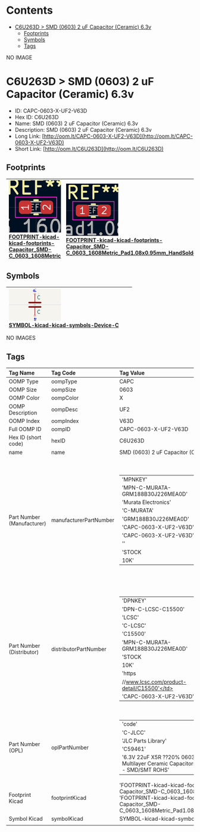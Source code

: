 



Contents
========

* [C6U263D > SMD (0603) 2 uF Capacitor (Ceramic) 6.3v](#c6u263d--smd-0603-2-uf-capacitor-ceramic-63v)
	* [Footprints](#footprints)
	* [Symbols](#symbols)
	* [Tags](#tags)
  
NO IMAGE  
# C6U263D > SMD (0603) 2 uF Capacitor (Ceramic) 6.3v

- ID: CAPC-0603-X-UF2-V63D
- Hex ID: C6U263D
- Name: SMD (0603) 2 uF Capacitor (Ceramic) 6.3v
- Description: SMD (0603) 2 uF Capacitor (Ceramic) 6.3v
- Long Link: [http://oom.lt/CAPC-0603-X-UF2-V63D](http://oom.lt/CAPC-0603-X-UF2-V63D)
- Short Link: [http://oom.lt/C6U263D](http://oom.lt/C6U263D)

## Footprints
  

|[![](https://raw.githubusercontent.com/oomlout/oomlout_OOMP_eda_V2/main/FOOTPRINT/kicad/kicad-footprints/Capacitor_SMD/C_0603_1608Metric/image_140.png)<br>FOOTPRINT-kicad-kicad-footprints-Capacitor_SMD-C_0603_1608Metric](https://github.com/oomlout/oomlout_OOMP_eda_V2/tree/main/FOOTPRINT/kicad/kicad-footprints/Capacitor_SMD/C_0603_1608Metric/)|[![](https://raw.githubusercontent.com/oomlout/oomlout_OOMP_eda_V2/main/FOOTPRINT/kicad/kicad-footprints/Capacitor_SMD/C_0603_1608Metric_Pad1.08x0.95mm_HandSolder/image_140.png)<br>FOOTPRINT-kicad-kicad-footprints-Capacitor_SMD-C_0603_1608Metric_Pad1.08x0.95mm_HandSolder](https://github.com/oomlout/oomlout_OOMP_eda_V2/tree/main/FOOTPRINT/kicad/kicad-footprints/Capacitor_SMD/C_0603_1608Metric_Pad1.08x0.95mm_HandSolder/)||
| :--- | :--- | :--- |

## Symbols
  

|[![](https://raw.githubusercontent.com/oomlout/oomlout_OOMP_eda_V2/main/SYMBOL/kicad/kicad-symbols/Device/C/image_140.png)<br>SYMBOL-kicad-kicad-symbols-Device-C](https://github.com/oomlout/oomlout_OOMP_eda_V2/tree/main/SYMBOL/kicad/kicad-symbols/Device/C/)|||
| :--- | :--- | :--- |
  
NO IMAGES  
## Tags
  

|Tag Name|Tag Code|Tag Value|
| :--- | :--- | :--- |
|OOMP Type|oompType|CAPC|
|OOMP Size|oompSize|0603|
|OOMP Color|oompColor|X|
|OOMP Description|oompDesc|UF2|
|OOMP Index|oompIndex|V63D|
|Full OOMP ID|oompID|CAPC-0603-X-UF2-V63D|
|Hex ID (short code)|hexID|C6U263D|
|name|name|SMD (0603) 2 uF Capacitor (Ceramic) 6.3v|
|Part Number (Manufacturer)|manufacturerPartNumber|<table><tr><td>'MPNKEY'</td></tr><tr><td> 'MPN-C-MURATA-GRM188B30J226MEA0D'</td><td> 'MANUFACTURER'</td></tr><tr><td> 'Murata Electronics'</td><td> 'MANUCODE'</td></tr><tr><td> 'C-MURATA'</td><td> 'MPN'</td></tr><tr><td> 'GRM188B30J226MEA0D'</td><td> 'OOMPIDPARTIAL'</td></tr><tr><td> 'CAPC-0603-X-UF2-V63D'</td><td> 'OOMPID'</td></tr><tr><td> 'CAPC-0603-X-UF2-V63D'</td><td> 'LINK'</td></tr><tr><td> ''</td><td> 'tags'</td></tr><tr><td> 'STOCK</td></tr><tr><td>10K'</td></tr></table></td><td> <table><tr><td>'MPNKEY'</td></tr><tr><td> 'MPN-C-SAMSUN-CL10A226MQ8NRNC'</td><td> 'MANUFACTURER'</td></tr><tr><td> 'Samsung Electro-Mechanics'</td><td> 'MANUCODE'</td></tr><tr><td> 'C-SAMSUN'</td><td> 'MPN'</td></tr><tr><td> 'CL10A226MQ8NRNC'</td><td> 'OOMPIDPARTIAL'</td></tr><tr><td> 'CAPC-0603-X-UF2-V63D'</td><td> 'OOMPID'</td></tr><tr><td> 'CAPC-0603-X-UF2-V63D'</td><td> 'LINK'</td></tr><tr><td> ''</td><td> 'tags'</td></tr><tr><td> 'STOCK</td></tr><tr><td>1000K'</td></tr></table></td><td> <table><tr><td>'MPNKEY'</td></tr><tr><td> 'MPN-C-SAMSUN-CL10A225KQ8NNNC'</td><td> 'MANUFACTURER'</td></tr><tr><td> 'Samsung Electro-Mechanics'</td><td> 'MANUCODE'</td></tr><tr><td> 'C-SAMSUN'</td><td> 'MPN'</td></tr><tr><td> 'CL10A225KQ8NNNC'</td><td> 'OOMPIDPARTIAL'</td></tr><tr><td> 'CAPC-0603-X-UF2-V63D'</td><td> 'OOMPID'</td></tr><tr><td> 'CAPC-0603-X-UF2-V63D'</td><td> 'LINK'</td></tr><tr><td> ''</td><td> 'tags'</td></tr><tr><td> 'STOCK</td></tr><tr><td>100K'</td></tr></table></td><td> <table><tr><td>'MPNKEY'</td></tr><tr><td> 'MPN-C-MURATA-GRM188R60J226MEA0D'</td><td> 'MANUFACTURER'</td></tr><tr><td> 'Murata Electronics'</td><td> 'MANUCODE'</td></tr><tr><td> 'C-MURATA'</td><td> 'MPN'</td></tr><tr><td> 'GRM188R60J226MEA0D'</td><td> 'OOMPIDPARTIAL'</td></tr><tr><td> 'CAPC-0603-X-UF2-V63D'</td><td> 'OOMPID'</td></tr><tr><td> 'CAPC-0603-X-UF2-V63D'</td><td> 'LINK'</td></tr><tr><td> ''</td><td> 'tags'</td></tr><tr><td> 'STOCK</td></tr><tr><td>10K'</td></tr></table></td><td> <table><tr><td>'MPNKEY'</td></tr><tr><td> 'MPN-C-MURATA-GRM188R60J225KE19D'</td><td> 'MANUFACTURER'</td></tr><tr><td> 'Murata Electronics'</td><td> 'MANUCODE'</td></tr><tr><td> 'C-MURATA'</td><td> 'MPN'</td></tr><tr><td> 'GRM188R60J225KE19D'</td><td> 'OOMPIDPARTIAL'</td></tr><tr><td> 'CAPC-0603-X-UF2-V63D'</td><td> 'OOMPID'</td></tr><tr><td> 'CAPC-0603-X-UF2-V63D'</td><td> 'LINK'</td></tr><tr><td> ''</td><td> 'tags'</td></tr><tr><td> </td></tr></table></td><td> <table><tr><td>'MPNKEY'</td></tr><tr><td> 'MPN-C-TAIYOY-JMK107BBJ226MA-T'</td><td> 'MANUFACTURER'</td></tr><tr><td> 'Taiyo Yuden'</td><td> 'MANUCODE'</td></tr><tr><td> 'C-TAIYOY'</td><td> 'MPN'</td></tr><tr><td> 'JMK107BBJ226MA-T'</td><td> 'OOMPIDPARTIAL'</td></tr><tr><td> 'CAPC-0603-X-UF2-V63D'</td><td> 'OOMPID'</td></tr><tr><td> 'CAPC-0603-X-UF2-V63D'</td><td> 'LINK'</td></tr><tr><td> ''</td><td> 'tags'</td></tr><tr><td> 'STOCK</td></tr><tr><td>10K'</td></tr></table></td><td> <table><tr><td>'MPNKEY'</td></tr><tr><td> 'MPN-C-TAIYOY-JMK107BJ225KA-T'</td><td> 'MANUFACTURER'</td></tr><tr><td> 'Taiyo Yuden'</td><td> 'MANUCODE'</td></tr><tr><td> 'C-TAIYOY'</td><td> 'MPN'</td></tr><tr><td> 'JMK107BJ225KA-T'</td><td> 'OOMPIDPARTIAL'</td></tr><tr><td> 'CAPC-0603-X-UF2-V63D'</td><td> 'OOMPID'</td></tr><tr><td> 'CAPC-0603-X-UF2-V63D'</td><td> 'LINK'</td></tr><tr><td> ''</td><td> 'tags'</td></tr><tr><td> 'STOCK</td></tr><tr><td>100K'</td></tr></table></td><td> <table><tr><td>'MPNKEY'</td></tr><tr><td> 'MPN-C-WALSIN-0603X226M6R3CT'</td><td> 'MANUFACTURER'</td></tr><tr><td> 'Walsin Tech Corp'</td><td> 'MANUCODE'</td></tr><tr><td> 'C-WALSIN'</td><td> 'MPN'</td></tr><tr><td> '0603X226M6R3CT'</td><td> 'OOMPIDPARTIAL'</td></tr><tr><td> 'CAPC-0603-X-UF2-V63D'</td><td> 'OOMPID'</td></tr><tr><td> 'CAPC-0603-X-UF2-V63D'</td><td> 'LINK'</td></tr><tr><td> ''</td><td> 'tags'</td></tr><tr><td> 'STOCK</td></tr><tr><td>1K'</td></tr></table></td><td> <table><tr><td>'MPNKEY'</td></tr><tr><td> 'MPN-C-FHGUAN-0603X226M6R3NT'</td><td> 'MANUFACTURER'</td></tr><tr><td> 'FH (Guangdong Fenghua Advanced Tech)'</td><td> 'MANUCODE'</td></tr><tr><td> 'C-FHGUAN'</td><td> 'MPN'</td></tr><tr><td> '0603X226M6R3NT'</td><td> 'OOMPIDPARTIAL'</td></tr><tr><td> 'CAPC-0603-X-UF2-V63D'</td><td> 'OOMPID'</td></tr><tr><td> 'CAPC-0603-X-UF2-V63D'</td><td> 'LINK'</td></tr><tr><td> ''</td><td> 'tags'</td></tr><tr><td> 'STOCK</td></tr><tr><td>10K'</td></tr></table></td><td> <table><tr><td>'MPNKEY'</td></tr><tr><td> 'MPN-C-YAGEO-CC0603KRX5R5BB225'</td><td> 'MANUFACTURER'</td></tr><tr><td> 'YAGEO'</td><td> 'MANUCODE'</td></tr><tr><td> 'C-YAGEO'</td><td> 'MPN'</td></tr><tr><td> 'CC0603KRX5R5BB225'</td><td> 'OOMPIDPARTIAL'</td></tr><tr><td> 'CAPC-0603-X-UF2-V63D'</td><td> 'OOMPID'</td></tr><tr><td> 'CAPC-0603-X-UF2-V63D'</td><td> 'LINK'</td></tr><tr><td> ''</td><td> 'tags'</td></tr><tr><td> 'STOCK</td></tr><tr><td>1K'</td></tr></table></td><td> <table><tr><td>'MPNKEY'</td></tr><tr><td> 'MPN-C-YAGEO-CC0603MRX5R5BB226'</td><td> 'MANUFACTURER'</td></tr><tr><td> 'YAGEO'</td><td> 'MANUCODE'</td></tr><tr><td> 'C-YAGEO'</td><td> 'MPN'</td></tr><tr><td> 'CC0603MRX5R5BB226'</td><td> 'OOMPIDPARTIAL'</td></tr><tr><td> 'CAPC-0603-X-UF2-V63D'</td><td> 'OOMPID'</td></tr><tr><td> 'CAPC-0603-X-UF2-V63D'</td><td> 'LINK'</td></tr><tr><td> ''</td><td> 'tags'</td></tr><tr><td> </td></tr></table></td><td> <table><tr><td>'MPNKEY'</td></tr><tr><td> 'MPN-C-MURATA-GCM188R70J225KE22D'</td><td> 'MANUFACTURER'</td></tr><tr><td> 'Murata Electronics'</td><td> 'MANUCODE'</td></tr><tr><td> 'C-MURATA'</td><td> 'MPN'</td></tr><tr><td> 'GCM188R70J225KE22D'</td><td> 'OOMPIDPARTIAL'</td></tr><tr><td> 'CAPC-0603-X-UF2-V63D'</td><td> 'OOMPID'</td></tr><tr><td> 'CAPC-0603-X-UF2-V63D'</td><td> 'LINK'</td></tr><tr><td> ''</td><td> 'tags'</td></tr><tr><td> </td></tr></table></td><td> <table><tr><td>'MPNKEY'</td></tr><tr><td> 'MPN-C-MURATA-GRT188R60J226ME13D'</td><td> 'MANUFACTURER'</td></tr><tr><td> 'Murata Electronics'</td><td> 'MANUCODE'</td></tr><tr><td> 'C-MURATA'</td><td> 'MPN'</td></tr><tr><td> 'GRT188R60J226ME13D'</td><td> 'OOMPIDPARTIAL'</td></tr><tr><td> 'CAPC-0603-X-UF2-V63D'</td><td> 'OOMPID'</td></tr><tr><td> 'CAPC-0603-X-UF2-V63D'</td><td> 'LINK'</td></tr><tr><td> ''</td><td> 'tags'</td></tr><tr><td> </td></tr></table></td><td> <table><tr><td>'MPNKEY'</td></tr><tr><td> 'MPN-C-KYOCER-06036D226MAT2A'</td><td> 'MANUFACTURER'</td></tr><tr><td> 'Kyocera AVX'</td><td> 'MANUCODE'</td></tr><tr><td> 'C-KYOCER'</td><td> 'MPN'</td></tr><tr><td> '06036D226MAT2A'</td><td> 'OOMPIDPARTIAL'</td></tr><tr><td> 'CAPC-0603-X-UF2-V63D'</td><td> 'OOMPID'</td></tr><tr><td> 'CAPC-0603-X-UF2-V63D'</td><td> 'LINK'</td></tr><tr><td> ''</td><td> 'tags'</td></tr><tr><td> </td></tr></table></td><td> <table><tr><td>'MPNKEY'</td></tr><tr><td> 'MPN-C-SAMSUN-CL10A226MQ8NRNE'</td><td> 'MANUFACTURER'</td></tr><tr><td> 'Samsung Electro-Mechanics'</td><td> 'MANUCODE'</td></tr><tr><td> 'C-SAMSUN'</td><td> 'MPN'</td></tr><tr><td> 'CL10A226MQ8NRNE'</td><td> 'OOMPIDPARTIAL'</td></tr><tr><td> 'CAPC-0603-X-UF2-V63D'</td><td> 'OOMPID'</td></tr><tr><td> 'CAPC-0603-X-UF2-V63D'</td><td> 'LINK'</td></tr><tr><td> ''</td><td> 'tags'</td></tr><tr><td> 'STOCK</td></tr><tr><td>100K'</td></tr></table></td><td> <table><tr><td>'MPNKEY'</td></tr><tr><td> 'MPN-C-MURATA-GRM188R60J225KE01D'</td><td> 'MANUFACTURER'</td></tr><tr><td> 'Murata Electronics'</td><td> 'MANUCODE'</td></tr><tr><td> 'C-MURATA'</td><td> 'MPN'</td></tr><tr><td> 'GRM188R60J225KE01D'</td><td> 'OOMPIDPARTIAL'</td></tr><tr><td> 'CAPC-0603-X-UF2-V63D'</td><td> 'OOMPID'</td></tr><tr><td> 'CAPC-0603-X-UF2-V63D'</td><td> 'LINK'</td></tr><tr><td> ''</td><td> 'tags'</td></tr><tr><td> </td></tr></table></td><td> <table><tr><td>'MPNKEY'</td></tr><tr><td> 'MPN-C-TDK-CGA3E1X7R0J225M080AC'</td><td> 'MANUFACTURER'</td></tr><tr><td> 'TDK'</td><td> 'MANUCODE'</td></tr><tr><td> 'C-TDK'</td><td> 'MPN'</td></tr><tr><td> 'CGA3E1X7R0J225M080AC'</td><td> 'OOMPIDPARTIAL'</td></tr><tr><td> 'CAPC-0603-X-UF2-V63D'</td><td> 'OOMPID'</td></tr><tr><td> 'CAPC-0603-X-UF2-V63D'</td><td> 'LINK'</td></tr><tr><td> ''</td><td> 'tags'</td></tr><tr><td> </td></tr></table></td><td> <table><tr><td>'MPNKEY'</td></tr><tr><td> 'MPN-C-MURATA-GRM186R60J226ME15D'</td><td> 'MANUFACTURER'</td></tr><tr><td> 'Murata Electronics'</td><td> 'MANUCODE'</td></tr><tr><td> 'C-MURATA'</td><td> 'MPN'</td></tr><tr><td> 'GRM186R60J226ME15D'</td><td> 'OOMPIDPARTIAL'</td></tr><tr><td> 'CAPC-0603-X-UF2-V63D'</td><td> 'OOMPID'</td></tr><tr><td> 'CAPC-0603-X-UF2-V63D'</td><td> 'LINK'</td></tr><tr><td> ''</td><td> 'tags'</td></tr><tr><td> </td></tr></table></td><td> <table><tr><td>'MPNKEY'</td></tr><tr><td> 'MPN-C-TAIYOY-JDK107BBJ226MA-T'</td><td> 'MANUFACTURER'</td></tr><tr><td> 'Taiyo Yuden'</td><td> 'MANUCODE'</td></tr><tr><td> 'C-TAIYOY'</td><td> 'MPN'</td></tr><tr><td> 'JDK107BBJ226MA-T'</td><td> 'OOMPIDPARTIAL'</td></tr><tr><td> 'CAPC-0603-X-UF2-V63D'</td><td> 'OOMPID'</td></tr><tr><td> 'CAPC-0603-X-UF2-V63D'</td><td> 'LINK'</td></tr><tr><td> ''</td><td> 'tags'</td></tr><tr><td> 'STOCK</td></tr><tr><td>10K'</td></tr></table></td><td> <table><tr><td>'MPNKEY'</td></tr><tr><td> 'MPN-C-WALSIN-0603X225K6R3CT'</td><td> 'MANUFACTURER'</td></tr><tr><td> 'Walsin Tech Corp'</td><td> 'MANUCODE'</td></tr><tr><td> 'C-WALSIN'</td><td> 'MPN'</td></tr><tr><td> '0603X225K6R3CT'</td><td> 'OOMPIDPARTIAL'</td></tr><tr><td> 'CAPC-0603-X-UF2-V63D'</td><td> 'OOMPID'</td></tr><tr><td> 'CAPC-0603-X-UF2-V63D'</td><td> 'LINK'</td></tr><tr><td> ''</td><td> 'tags'</td></tr><tr><td> </td></tr></table></td><td> <table><tr><td>'MPNKEY'</td></tr><tr><td> 'MPN-C-SAMSUN-CL10A225MQ8NNNC'</td><td> 'MANUFACTURER'</td></tr><tr><td> 'Samsung Electro-Mechanics'</td><td> 'MANUCODE'</td></tr><tr><td> 'C-SAMSUN'</td><td> 'MPN'</td></tr><tr><td> 'CL10A225MQ8NNNC'</td><td> 'OOMPIDPARTIAL'</td></tr><tr><td> 'CAPC-0603-X-UF2-V63D'</td><td> 'OOMPID'</td></tr><tr><td> 'CAPC-0603-X-UF2-V63D'</td><td> 'LINK'</td></tr><tr><td> ''</td><td> 'tags'</td></tr><tr><td> </td></tr></table></td><td> <table><tr><td>'MPNKEY'</td></tr><tr><td> 'MPN-C-SAMSUN-CL10A226MQ8NRJE'</td><td> 'MANUFACTURER'</td></tr><tr><td> 'Samsung Electro-Mechanics'</td><td> 'MANUCODE'</td></tr><tr><td> 'C-SAMSUN'</td><td> 'MPN'</td></tr><tr><td> 'CL10A226MQ8NRJE'</td><td> 'OOMPIDPARTIAL'</td></tr><tr><td> 'CAPC-0603-X-UF2-V63D'</td><td> 'OOMPID'</td></tr><tr><td> 'CAPC-0603-X-UF2-V63D'</td><td> 'LINK'</td></tr><tr><td> ''</td><td> 'tags'</td></tr><tr><td> </td></tr></table></td><td> <table><tr><td>'MPNKEY'</td></tr><tr><td> 'MPN-C-FHGUAN-0603X225K6R3NT'</td><td> 'MANUFACTURER'</td></tr><tr><td> 'FH (Guangdong Fenghua Advanced Tech)'</td><td> 'MANUCODE'</td></tr><tr><td> 'C-FHGUAN'</td><td> 'MPN'</td></tr><tr><td> '0603X225K6R3NT'</td><td> 'OOMPIDPARTIAL'</td></tr><tr><td> 'CAPC-0603-X-UF2-V63D'</td><td> 'OOMPID'</td></tr><tr><td> 'CAPC-0603-X-UF2-V63D'</td><td> 'LINK'</td></tr><tr><td> ''</td><td> 'tags'</td></tr><tr><td> </td></tr></table></td><td> <table><tr><td>'MPNKEY'</td></tr><tr><td> 'MPN-C-SAMSUN-CL10A226MQ8NRNL'</td><td> 'MANUFACTURER'</td></tr><tr><td> 'Samsung Electro-Mechanics'</td><td> 'MANUCODE'</td></tr><tr><td> 'C-SAMSUN'</td><td> 'MPN'</td></tr><tr><td> 'CL10A226MQ8NRNL'</td><td> 'OOMPIDPARTIAL'</td></tr><tr><td> 'CAPC-0603-X-UF2-V63D'</td><td> 'OOMPID'</td></tr><tr><td> 'CAPC-0603-X-UF2-V63D'</td><td> 'LINK'</td></tr><tr><td> ''</td><td> 'tags'</td></tr><tr><td> 'STOCK</td></tr><tr><td>1K'</td></tr></table></td><td> <table><tr><td>'MPNKEY'</td></tr><tr><td> 'MPN-C-TDK-C1608X5R0J226MT000E'</td><td> 'MANUFACTURER'</td></tr><tr><td> 'TDK'</td><td> 'MANUCODE'</td></tr><tr><td> 'C-TDK'</td><td> 'MPN'</td></tr><tr><td> 'C1608X5R0J226MT000E'</td><td> 'OOMPIDPARTIAL'</td></tr><tr><td> 'CAPC-0603-X-UF2-V63D'</td><td> 'OOMPID'</td></tr><tr><td> 'CAPC-0603-X-UF2-V63D'</td><td> 'LINK'</td></tr><tr><td> ''</td><td> 'tags'</td></tr><tr><td> 'STOCK</td></tr><tr><td>1K'</td></tr></table></td><td> <table><tr><td>'MPNKEY'</td></tr><tr><td> 'MPN-C-TDK-CGA3E1X7R0J225KT0Y0E'</td><td> 'MANUFACTURER'</td></tr><tr><td> 'TDK'</td><td> 'MANUCODE'</td></tr><tr><td> 'C-TDK'</td><td> 'MPN'</td></tr><tr><td> 'CGA3E1X7R0J225KT0Y0E'</td><td> 'OOMPIDPARTIAL'</td></tr><tr><td> 'CAPC-0603-X-UF2-V63D'</td><td> 'OOMPID'</td></tr><tr><td> 'CAPC-0603-X-UF2-V63D'</td><td> 'LINK'</td></tr><tr><td> ''</td><td> 'tags'</td></tr><tr><td> </td></tr></table></td><td> <table><tr><td>'MPNKEY'</td></tr><tr><td> 'MPN-C-MURATA-GRM188R70J225KE15D'</td><td> 'MANUFACTURER'</td></tr><tr><td> 'Murata Electronics'</td><td> 'MANUCODE'</td></tr><tr><td> 'C-MURATA'</td><td> 'MPN'</td></tr><tr><td> 'GRM188R70J225KE15D'</td><td> 'OOMPIDPARTIAL'</td></tr><tr><td> 'CAPC-0603-X-UF2-V63D'</td><td> 'OOMPID'</td></tr><tr><td> 'CAPC-0603-X-UF2-V63D'</td><td> 'LINK'</td></tr><tr><td> ''</td><td> 'tags'</td></tr><tr><td> </td></tr></table></td><td> <table><tr><td>'MPNKEY'</td></tr><tr><td> 'MPN-C-CCTC-TCC0603X5R225K6R3CT'</td><td> 'MANUFACTURER'</td></tr><tr><td> 'CCTC'</td><td> 'MANUCODE'</td></tr><tr><td> 'C-CCTC'</td><td> 'MPN'</td></tr><tr><td> 'TCC0603X5R225K6R3CT'</td><td> 'OOMPIDPARTIAL'</td></tr><tr><td> 'CAPC-0603-X-UF2-V63D'</td><td> 'OOMPID'</td></tr><tr><td> 'CAPC-0603-X-UF2-V63D'</td><td> 'LINK'</td></tr><tr><td> ''</td><td> 'tags'</td></tr><tr><td> </td></tr></table></td><td> <table><tr><td>'MPNKEY'</td></tr><tr><td> 'MPN-C-CCTC-TCC0603X5R226M6R3CT'</td><td> 'MANUFACTURER'</td></tr><tr><td> 'CCTC'</td><td> 'MANUCODE'</td></tr><tr><td> 'C-CCTC'</td><td> 'MPN'</td></tr><tr><td> 'TCC0603X5R226M6R3CT'</td><td> 'OOMPIDPARTIAL'</td></tr><tr><td> 'CAPC-0603-X-UF2-V63D'</td><td> 'OOMPID'</td></tr><tr><td> 'CAPC-0603-X-UF2-V63D'</td><td> 'LINK'</td></tr><tr><td> ''</td><td> 'tags'</td></tr><tr><td> </td></tr></table></td><td> <table><tr><td>'MPNKEY'</td></tr><tr><td> 'MPN-C-TAIYOY-JMK107B7225KAHTR'</td><td> 'MANUFACTURER'</td></tr><tr><td> 'Taiyo Yuden'</td><td> 'MANUCODE'</td></tr><tr><td> 'C-TAIYOY'</td><td> 'MPN'</td></tr><tr><td> 'JMK107B7225KAHTR'</td><td> 'OOMPIDPARTIAL'</td></tr><tr><td> 'CAPC-0603-X-UF2-V63D'</td><td> 'OOMPID'</td></tr><tr><td> 'CAPC-0603-X-UF2-V63D'</td><td> 'LINK'</td></tr><tr><td> ''</td><td> 'tags'</td></tr><tr><td> </td></tr></table></td><td> <table><tr><td>'MPNKEY'</td></tr><tr><td> 'MPN-C-TAIYOY-JMK107BJ226MA-TD'</td><td> 'MANUFACTURER'</td></tr><tr><td> 'Taiyo Yuden'</td><td> 'MANUCODE'</td></tr><tr><td> 'C-TAIYOY'</td><td> 'MPN'</td></tr><tr><td> 'JMK107BJ226MA-TD'</td><td> 'OOMPIDPARTIAL'</td></tr><tr><td> 'CAPC-0603-X-UF2-V63D'</td><td> 'OOMPID'</td></tr><tr><td> 'CAPC-0603-X-UF2-V63D'</td><td> 'LINK'</td></tr><tr><td> ''</td><td> 'tags'</td></tr><tr><td> </td></tr></table></td><td> <table><tr><td>'MPNKEY'</td></tr><tr><td> 'MPN-C-MURATA-GRM188C80J226ME15D'</td><td> 'MANUFACTURER'</td></tr><tr><td> 'Murata Electronics'</td><td> 'MANUCODE'</td></tr><tr><td> 'C-MURATA'</td><td> 'MPN'</td></tr><tr><td> 'GRM188C80J226ME15D'</td><td> 'OOMPIDPARTIAL'</td></tr><tr><td> 'CAPC-0603-X-UF2-V63D'</td><td> 'OOMPID'</td></tr><tr><td> 'CAPC-0603-X-UF2-V63D'</td><td> 'LINK'</td></tr><tr><td> ''</td><td> 'tags'</td></tr><tr><td> 'STOCK</td></tr><tr><td>1K'</td></tr></table></td><td> <table><tr><td>'MPNKEY'</td></tr><tr><td> 'MPN-C-TAIYOY-JMK107B7225KA-TR'</td><td> 'MANUFACTURER'</td></tr><tr><td> 'Taiyo Yuden'</td><td> 'MANUCODE'</td></tr><tr><td> 'C-TAIYOY'</td><td> 'MPN'</td></tr><tr><td> 'JMK107B7225KA-TR'</td><td> 'OOMPIDPARTIAL'</td></tr><tr><td> 'CAPC-0603-X-UF2-V63D'</td><td> 'OOMPID'</td></tr><tr><td> 'CAPC-0603-X-UF2-V63D'</td><td> 'LINK'</td></tr><tr><td> ''</td><td> 'tags'</td></tr><tr><td> 'STOCK</td></tr><tr><td>1K'</td></tr></table></td><td> <table><tr><td>'MPNKEY'</td></tr><tr><td> 'MPN-C-TDK-C1608X7R0J225KT000N'</td><td> 'MANUFACTURER'</td></tr><tr><td> 'TDK'</td><td> 'MANUCODE'</td></tr><tr><td> 'C-TDK'</td><td> 'MPN'</td></tr><tr><td> 'C1608X7R0J225KT000N'</td><td> 'OOMPIDPARTIAL'</td></tr><tr><td> 'CAPC-0603-X-UF2-V63D'</td><td> 'OOMPID'</td></tr><tr><td> 'CAPC-0603-X-UF2-V63D'</td><td> 'LINK'</td></tr><tr><td> ''</td><td> 'tags'</td></tr><tr><td> </td></tr></table></td><td> <table><tr><td>'MPNKEY'</td></tr><tr><td> 'MPN-C-MURATA-GRM188R60J226ME15D'</td><td> 'MANUFACTURER'</td></tr><tr><td> 'Murata Electronics'</td><td> 'MANUCODE'</td></tr><tr><td> 'C-MURATA'</td><td> 'MPN'</td></tr><tr><td> 'GRM188R60J226ME15D'</td><td> 'OOMPIDPARTIAL'</td></tr><tr><td> 'CAPC-0603-X-UF2-V63D'</td><td> 'OOMPID'</td></tr><tr><td> 'CAPC-0603-X-UF2-V63D'</td><td> 'LINK'</td></tr><tr><td> ''</td><td> 'tags'</td></tr><tr><td> 'STOCK</td></tr><tr><td>1K'</td></tr></table></td><td> <table><tr><td>'MPNKEY'</td></tr><tr><td> 'MPN-C-SAMSUN-CL10B225KQ8NNNC'</td><td> 'MANUFACTURER'</td></tr><tr><td> 'Samsung Electro-Mechanics'</td><td> 'MANUCODE'</td></tr><tr><td> 'C-SAMSUN'</td><td> 'MPN'</td></tr><tr><td> 'CL10B225KQ8NNNC'</td><td> 'OOMPIDPARTIAL'</td></tr><tr><td> 'CAPC-0603-X-UF2-V63D'</td><td> 'OOMPID'</td></tr><tr><td> 'CAPC-0603-X-UF2-V63D'</td><td> 'LINK'</td></tr><tr><td> ''</td><td> 'tags'</td></tr><tr><td> 'STOCK</td></tr><tr><td>1K'</td></tr></table></td><td> <table><tr><td>'MPNKEY'</td></tr><tr><td> 'MPN-C-KEMET-C0603C225K9PACTU'</td><td> 'MANUFACTURER'</td></tr><tr><td> 'KEMET'</td><td> 'MANUCODE'</td></tr><tr><td> 'C-KEMET'</td><td> 'MPN'</td></tr><tr><td> 'C0603C225K9PACTU'</td><td> 'OOMPIDPARTIAL'</td></tr><tr><td> 'CAPC-0603-X-UF2-V63D'</td><td> 'OOMPID'</td></tr><tr><td> 'CAPC-0603-X-UF2-V63D'</td><td> 'LINK'</td></tr><tr><td> ''</td><td> 'tags'</td></tr><tr><td> 'STOCK</td></tr><tr><td>1K'</td></tr></table></td><td> <table><tr><td>'MPNKEY'</td></tr><tr><td> 'MPN-C-WALSIN-0603X225M6R3CT'</td><td> 'MANUFACTURER'</td></tr><tr><td> 'Walsin Tech Corp'</td><td> 'MANUCODE'</td></tr><tr><td> 'C-WALSIN'</td><td> 'MPN'</td></tr><tr><td> '0603X225M6R3CT'</td><td> 'OOMPIDPARTIAL'</td></tr><tr><td> 'CAPC-0603-X-UF2-V63D'</td><td> 'OOMPID'</td></tr><tr><td> 'CAPC-0603-X-UF2-V63D'</td><td> 'LINK'</td></tr><tr><td> ''</td><td> 'tags'</td></tr><tr><td> 'STOCK</td></tr><tr><td>1K'</td></tr></table></td><td> <table><tr><td>'MPNKEY'</td></tr><tr><td> 'MPN-C-SANYEA-C0603X5R226M6R3NT'</td><td> 'MANUFACTURER'</td></tr><tr><td> 'SANYEAR'</td><td> 'MANUCODE'</td></tr><tr><td> 'C-SANYEA'</td><td> 'MPN'</td></tr><tr><td> 'C0603X5R226M6R3NT'</td><td> 'OOMPIDPARTIAL'</td></tr><tr><td> 'CAPC-0603-X-UF2-V63D'</td><td> 'OOMPID'</td></tr><tr><td> 'CAPC-0603-X-UF2-V63D'</td><td> 'LINK'</td></tr><tr><td> ''</td><td> 'tags'</td></tr><tr><td> </td></tr></table></td><td> <table><tr><td>'MPNKEY'</td></tr><tr><td> 'MPN-C-WALSIN-0603F225Z6R3CT'</td><td> 'MANUFACTURER'</td></tr><tr><td> 'Walsin Tech Corp'</td><td> 'MANUCODE'</td></tr><tr><td> 'C-WALSIN'</td><td> 'MPN'</td></tr><tr><td> '0603F225Z6R3CT'</td><td> 'OOMPIDPARTIAL'</td></tr><tr><td> 'CAPC-0603-X-UF2-V63D'</td><td> 'OOMPID'</td></tr><tr><td> 'CAPC-0603-X-UF2-V63D'</td><td> 'LINK'</td></tr><tr><td> ''</td><td> 'tags'</td></tr><tr><td> </td></tr></table></td><td> <table><tr><td>'MPNKEY'</td></tr><tr><td> 'MPN-C-YAGEO-CC0603ZRY5V5BB225'</td><td> 'MANUFACTURER'</td></tr><tr><td> 'YAGEO'</td><td> 'MANUCODE'</td></tr><tr><td> 'C-YAGEO'</td><td> 'MPN'</td></tr><tr><td> 'CC0603ZRY5V5BB225'</td><td> 'OOMPIDPARTIAL'</td></tr><tr><td> 'CAPC-0603-X-UF2-V63D'</td><td> 'OOMPID'</td></tr><tr><td> 'CAPC-0603-X-UF2-V63D'</td><td> 'LINK'</td></tr><tr><td> ''</td><td> 'tags'</td></tr><tr><td> </td></tr></table></td><td> <table><tr><td>'MPNKEY'</td></tr><tr><td> 'MPN-C-KYOCER-06036D225KAT2A'</td><td> 'MANUFACTURER'</td></tr><tr><td> 'Kyocera AVX'</td><td> 'MANUCODE'</td></tr><tr><td> 'C-KYOCER'</td><td> 'MPN'</td></tr><tr><td> '06036D225KAT2A'</td><td> 'OOMPIDPARTIAL'</td></tr><tr><td> 'CAPC-0603-X-UF2-V63D'</td><td> 'OOMPID'</td></tr><tr><td> 'CAPC-0603-X-UF2-V63D'</td><td> 'LINK'</td></tr><tr><td> ''</td><td> 'tags'</td></tr><tr><td> </td></tr></table></td><td> <table><tr><td>'MPNKEY'</td></tr><tr><td> 'MPN-C-KEMET-C0603C225K9PAC7867'</td><td> 'MANUFACTURER'</td></tr><tr><td> 'KEMET'</td><td> 'MANUCODE'</td></tr><tr><td> 'C-KEMET'</td><td> 'MPN'</td></tr><tr><td> 'C0603C225K9PAC7867'</td><td> 'OOMPIDPARTIAL'</td></tr><tr><td> 'CAPC-0603-X-UF2-V63D'</td><td> 'OOMPID'</td></tr><tr><td> 'CAPC-0603-X-UF2-V63D'</td><td> 'LINK'</td></tr><tr><td> ''</td><td> 'tags'</td></tr><tr><td> </td></tr></table></td><td> <table><tr><td>'MPNKEY'</td></tr><tr><td> 'MPN-C-MURATA-GRT188C80J226ME13D'</td><td> 'MANUFACTURER'</td></tr><tr><td> 'Murata Electronics'</td><td> 'MANUCODE'</td></tr><tr><td> 'C-MURATA'</td><td> 'MPN'</td></tr><tr><td> 'GRT188C80J226ME13D'</td><td> 'OOMPIDPARTIAL'</td></tr><tr><td> 'CAPC-0603-X-UF2-V63D'</td><td> 'OOMPID'</td></tr><tr><td> 'CAPC-0603-X-UF2-V63D'</td><td> 'LINK'</td></tr><tr><td> ''</td><td> 'tags'</td></tr><tr><td> 'STOCK</td></tr><tr><td>1K'</td></tr></table></td><td> <table><tr><td>'MPNKEY'</td></tr><tr><td> 'MPN-C-TDK-C1608X5R0J226M080AC'</td><td> 'MANUFACTURER'</td></tr><tr><td> 'TDK'</td><td> 'MANUCODE'</td></tr><tr><td> 'C-TDK'</td><td> 'MPN'</td></tr><tr><td> 'C1608X5R0J226M080AC'</td><td> 'OOMPIDPARTIAL'</td></tr><tr><td> 'CAPC-0603-X-UF2-V63D'</td><td> 'OOMPID'</td></tr><tr><td> 'CAPC-0603-X-UF2-V63D'</td><td> 'LINK'</td></tr><tr><td> ''</td><td> 'tags'</td></tr><tr><td> </td></tr></table></td><td> <table><tr><td>'MPNKEY'</td></tr><tr><td> 'MPN-C-MURATA-GRM188R60J226KEA0D'</td><td> 'MANUFACTURER'</td></tr><tr><td> 'Murata Electronics'</td><td> 'MANUCODE'</td></tr><tr><td> 'C-MURATA'</td><td> 'MPN'</td></tr><tr><td> 'GRM188R60J226KEA0D'</td><td> 'OOMPIDPARTIAL'</td></tr><tr><td> 'CAPC-0603-X-UF2-V63D'</td><td> 'OOMPID'</td></tr><tr><td> 'CAPC-0603-X-UF2-V63D'</td><td> 'LINK'</td></tr><tr><td> ''</td><td> 'tags'</td></tr><tr><td> </td></tr></table>|
|Part Number (Distributor)|distributorPartNumber|<table><tr><td>'DPNKEY'</td></tr><tr><td> 'DPN-C-LCSC-C15500'</td><td> 'DISTRIBUTOR'</td></tr><tr><td> 'LCSC'</td><td> 'DISTRCODE'</td></tr><tr><td> 'C-LCSC'</td><td> 'DPN'</td></tr><tr><td> 'C15500'</td><td> 'MPN'</td></tr><tr><td> 'MPN-C-MURATA-GRM188B30J226MEA0D'</td><td> 'TAGS'</td></tr><tr><td> 'STOCK</td></tr><tr><td>10K'</td><td> 'LINK'</td></tr><tr><td> 'https</td></tr><tr><td>//www.lcsc.com/product-detail/C15500'</td><td> 'OOMPID'</td></tr><tr><td> 'CAPC-0603-X-UF2-V63D'</td></tr></table></td><td> <table><tr><td>'DPNKEY'</td></tr><tr><td> 'DPN-C-LCSC-C59461'</td><td> 'DISTRIBUTOR'</td></tr><tr><td> 'LCSC'</td><td> 'DISTRCODE'</td></tr><tr><td> 'C-LCSC'</td><td> 'DPN'</td></tr><tr><td> 'C59461'</td><td> 'MPN'</td></tr><tr><td> 'MPN-C-SAMSUN-CL10A226MQ8NRNC'</td><td> 'TAGS'</td></tr><tr><td> 'STOCK</td></tr><tr><td>1000K'</td><td> 'LINK'</td></tr><tr><td> 'https</td></tr><tr><td>//www.lcsc.com/product-detail/C59461'</td><td> 'OOMPID'</td></tr><tr><td> 'CAPC-0603-X-UF2-V63D'</td></tr></table></td><td> <table><tr><td>'DPNKEY'</td></tr><tr><td> 'DPN-C-LCSC-C71000'</td><td> 'DISTRIBUTOR'</td></tr><tr><td> 'LCSC'</td><td> 'DISTRCODE'</td></tr><tr><td> 'C-LCSC'</td><td> 'DPN'</td></tr><tr><td> 'C71000'</td><td> 'MPN'</td></tr><tr><td> 'MPN-C-SAMSUN-CL10A225KQ8NNNC'</td><td> 'TAGS'</td></tr><tr><td> 'STOCK</td></tr><tr><td>100K'</td><td> 'LINK'</td></tr><tr><td> 'https</td></tr><tr><td>//www.lcsc.com/product-detail/C71000'</td><td> 'OOMPID'</td></tr><tr><td> 'CAPC-0603-X-UF2-V63D'</td></tr></table></td><td> <table><tr><td>'DPNKEY'</td></tr><tr><td> 'DPN-C-LCSC-C77042'</td><td> 'DISTRIBUTOR'</td></tr><tr><td> 'LCSC'</td><td> 'DISTRCODE'</td></tr><tr><td> 'C-LCSC'</td><td> 'DPN'</td></tr><tr><td> 'C77042'</td><td> 'MPN'</td></tr><tr><td> 'MPN-C-MURATA-GRM188R60J226MEA0D'</td><td> 'TAGS'</td></tr><tr><td> 'STOCK</td></tr><tr><td>10K'</td><td> 'LINK'</td></tr><tr><td> 'https</td></tr><tr><td>//www.lcsc.com/product-detail/C77042'</td><td> 'OOMPID'</td></tr><tr><td> 'CAPC-0603-X-UF2-V63D'</td></tr></table></td><td> <table><tr><td>'DPNKEY'</td></tr><tr><td> 'DPN-C-LCSC-C86011'</td><td> 'DISTRIBUTOR'</td></tr><tr><td> 'LCSC'</td><td> 'DISTRCODE'</td></tr><tr><td> 'C-LCSC'</td><td> 'DPN'</td></tr><tr><td> 'C86011'</td><td> 'MPN'</td></tr><tr><td> 'MPN-C-MURATA-GRM188R60J225KE19D'</td><td> 'TAGS'</td></tr><tr><td> </td><td> 'LINK'</td></tr><tr><td> 'https</td></tr><tr><td>//www.lcsc.com/product-detail/C86011'</td><td> 'OOMPID'</td></tr><tr><td> 'CAPC-0603-X-UF2-V63D'</td></tr></table></td><td> <table><tr><td>'DPNKEY'</td></tr><tr><td> 'DPN-C-LCSC-C87153'</td><td> 'DISTRIBUTOR'</td></tr><tr><td> 'LCSC'</td><td> 'DISTRCODE'</td></tr><tr><td> 'C-LCSC'</td><td> 'DPN'</td></tr><tr><td> 'C87153'</td><td> 'MPN'</td></tr><tr><td> 'MPN-C-TAIYOY-JMK107BBJ226MA-T'</td><td> 'TAGS'</td></tr><tr><td> 'STOCK</td></tr><tr><td>10K'</td><td> 'LINK'</td></tr><tr><td> 'https</td></tr><tr><td>//www.lcsc.com/product-detail/C87153'</td><td> 'OOMPID'</td></tr><tr><td> 'CAPC-0603-X-UF2-V63D'</td></tr></table></td><td> <table><tr><td>'DPNKEY'</td></tr><tr><td> 'DPN-C-LCSC-C92783'</td><td> 'DISTRIBUTOR'</td></tr><tr><td> 'LCSC'</td><td> 'DISTRCODE'</td></tr><tr><td> 'C-LCSC'</td><td> 'DPN'</td></tr><tr><td> 'C92783'</td><td> 'MPN'</td></tr><tr><td> 'MPN-C-TAIYOY-JMK107BJ225KA-T'</td><td> 'TAGS'</td></tr><tr><td> 'STOCK</td></tr><tr><td>100K'</td><td> 'LINK'</td></tr><tr><td> 'https</td></tr><tr><td>//www.lcsc.com/product-detail/C92783'</td><td> 'OOMPID'</td></tr><tr><td> 'CAPC-0603-X-UF2-V63D'</td></tr></table></td><td> <table><tr><td>'DPNKEY'</td></tr><tr><td> 'DPN-C-LCSC-C93926'</td><td> 'DISTRIBUTOR'</td></tr><tr><td> 'LCSC'</td><td> 'DISTRCODE'</td></tr><tr><td> 'C-LCSC'</td><td> 'DPN'</td></tr><tr><td> 'C93926'</td><td> 'MPN'</td></tr><tr><td> 'MPN-C-WALSIN-0603X226M6R3CT'</td><td> 'TAGS'</td></tr><tr><td> 'STOCK</td></tr><tr><td>1K'</td><td> 'LINK'</td></tr><tr><td> 'https</td></tr><tr><td>//www.lcsc.com/product-detail/C93926'</td><td> 'OOMPID'</td></tr><tr><td> 'CAPC-0603-X-UF2-V63D'</td></tr></table></td><td> <table><tr><td>'DPNKEY'</td></tr><tr><td> 'DPN-C-LCSC-C94018'</td><td> 'DISTRIBUTOR'</td></tr><tr><td> 'LCSC'</td><td> 'DISTRCODE'</td></tr><tr><td> 'C-LCSC'</td><td> 'DPN'</td></tr><tr><td> 'C94018'</td><td> 'MPN'</td></tr><tr><td> 'MPN-C-FHGUAN-0603X226M6R3NT'</td><td> 'TAGS'</td></tr><tr><td> 'STOCK</td></tr><tr><td>10K'</td><td> 'LINK'</td></tr><tr><td> 'https</td></tr><tr><td>//www.lcsc.com/product-detail/C94018'</td><td> 'OOMPID'</td></tr><tr><td> 'CAPC-0603-X-UF2-V63D'</td></tr></table></td><td> <table><tr><td>'DPNKEY'</td></tr><tr><td> 'DPN-C-LCSC-C106212'</td><td> 'DISTRIBUTOR'</td></tr><tr><td> 'LCSC'</td><td> 'DISTRCODE'</td></tr><tr><td> 'C-LCSC'</td><td> 'DPN'</td></tr><tr><td> 'C106212'</td><td> 'MPN'</td></tr><tr><td> 'MPN-C-YAGEO-CC0603KRX5R5BB225'</td><td> 'TAGS'</td></tr><tr><td> 'STOCK</td></tr><tr><td>1K'</td><td> 'LINK'</td></tr><tr><td> 'https</td></tr><tr><td>//www.lcsc.com/product-detail/C106212'</td><td> 'OOMPID'</td></tr><tr><td> 'CAPC-0603-X-UF2-V63D'</td></tr></table></td><td> <table><tr><td>'DPNKEY'</td></tr><tr><td> 'DPN-C-LCSC-C109448'</td><td> 'DISTRIBUTOR'</td></tr><tr><td> 'LCSC'</td><td> 'DISTRCODE'</td></tr><tr><td> 'C-LCSC'</td><td> 'DPN'</td></tr><tr><td> 'C109448'</td><td> 'MPN'</td></tr><tr><td> 'MPN-C-YAGEO-CC0603MRX5R5BB226'</td><td> 'TAGS'</td></tr><tr><td> </td><td> 'LINK'</td></tr><tr><td> 'https</td></tr><tr><td>//www.lcsc.com/product-detail/C109448'</td><td> 'OOMPID'</td></tr><tr><td> 'CAPC-0603-X-UF2-V63D'</td></tr></table></td><td> <table><tr><td>'DPNKEY'</td></tr><tr><td> 'DPN-C-LCSC-C126582'</td><td> 'DISTRIBUTOR'</td></tr><tr><td> 'LCSC'</td><td> 'DISTRCODE'</td></tr><tr><td> 'C-LCSC'</td><td> 'DPN'</td></tr><tr><td> 'C126582'</td><td> 'MPN'</td></tr><tr><td> 'MPN-C-MURATA-GCM188R70J225KE22D'</td><td> 'TAGS'</td></tr><tr><td> </td><td> 'LINK'</td></tr><tr><td> 'https</td></tr><tr><td>//www.lcsc.com/product-detail/C126582'</td><td> 'OOMPID'</td></tr><tr><td> 'CAPC-0603-X-UF2-V63D'</td></tr></table></td><td> <table><tr><td>'DPNKEY'</td></tr><tr><td> 'DPN-C-LCSC-C126628'</td><td> 'DISTRIBUTOR'</td></tr><tr><td> 'LCSC'</td><td> 'DISTRCODE'</td></tr><tr><td> 'C-LCSC'</td><td> 'DPN'</td></tr><tr><td> 'C126628'</td><td> 'MPN'</td></tr><tr><td> 'MPN-C-MURATA-GRT188R60J226ME13D'</td><td> 'TAGS'</td></tr><tr><td> </td><td> 'LINK'</td></tr><tr><td> 'https</td></tr><tr><td>//www.lcsc.com/product-detail/C126628'</td><td> 'OOMPID'</td></tr><tr><td> 'CAPC-0603-X-UF2-V63D'</td></tr></table></td><td> <table><tr><td>'DPNKEY'</td></tr><tr><td> 'DPN-C-LCSC-C140720'</td><td> 'DISTRIBUTOR'</td></tr><tr><td> 'LCSC'</td><td> 'DISTRCODE'</td></tr><tr><td> 'C-LCSC'</td><td> 'DPN'</td></tr><tr><td> 'C140720'</td><td> 'MPN'</td></tr><tr><td> 'MPN-C-KYOCER-06036D226MAT2A'</td><td> 'TAGS'</td></tr><tr><td> </td><td> 'LINK'</td></tr><tr><td> 'https</td></tr><tr><td>//www.lcsc.com/product-detail/C140720'</td><td> 'OOMPID'</td></tr><tr><td> 'CAPC-0603-X-UF2-V63D'</td></tr></table></td><td> <table><tr><td>'DPNKEY'</td></tr><tr><td> 'DPN-C-LCSC-C159801'</td><td> 'DISTRIBUTOR'</td></tr><tr><td> 'LCSC'</td><td> 'DISTRCODE'</td></tr><tr><td> 'C-LCSC'</td><td> 'DPN'</td></tr><tr><td> 'C159801'</td><td> 'MPN'</td></tr><tr><td> 'MPN-C-SAMSUN-CL10A226MQ8NRNE'</td><td> 'TAGS'</td></tr><tr><td> 'STOCK</td></tr><tr><td>100K'</td><td> 'LINK'</td></tr><tr><td> 'https</td></tr><tr><td>//www.lcsc.com/product-detail/C159801'</td><td> 'OOMPID'</td></tr><tr><td> 'CAPC-0603-X-UF2-V63D'</td></tr></table></td><td> <table><tr><td>'DPNKEY'</td></tr><tr><td> 'DPN-C-LCSC-C184458'</td><td> 'DISTRIBUTOR'</td></tr><tr><td> 'LCSC'</td><td> 'DISTRCODE'</td></tr><tr><td> 'C-LCSC'</td><td> 'DPN'</td></tr><tr><td> 'C184458'</td><td> 'MPN'</td></tr><tr><td> 'MPN-C-MURATA-GRM188R60J225KE01D'</td><td> 'TAGS'</td></tr><tr><td> </td><td> 'LINK'</td></tr><tr><td> 'https</td></tr><tr><td>//www.lcsc.com/product-detail/C184458'</td><td> 'OOMPID'</td></tr><tr><td> 'CAPC-0603-X-UF2-V63D'</td></tr></table></td><td> <table><tr><td>'DPNKEY'</td></tr><tr><td> 'DPN-C-LCSC-C194114'</td><td> 'DISTRIBUTOR'</td></tr><tr><td> 'LCSC'</td><td> 'DISTRCODE'</td></tr><tr><td> 'C-LCSC'</td><td> 'DPN'</td></tr><tr><td> 'C194114'</td><td> 'MPN'</td></tr><tr><td> 'MPN-C-TDK-CGA3E1X7R0J225M080AC'</td><td> 'TAGS'</td></tr><tr><td> </td><td> 'LINK'</td></tr><tr><td> 'https</td></tr><tr><td>//www.lcsc.com/product-detail/C194114'</td><td> 'OOMPID'</td></tr><tr><td> 'CAPC-0603-X-UF2-V63D'</td></tr></table></td><td> <table><tr><td>'DPNKEY'</td></tr><tr><td> 'DPN-C-LCSC-C237460'</td><td> 'DISTRIBUTOR'</td></tr><tr><td> 'LCSC'</td><td> 'DISTRCODE'</td></tr><tr><td> 'C-LCSC'</td><td> 'DPN'</td></tr><tr><td> 'C237460'</td><td> 'MPN'</td></tr><tr><td> 'MPN-C-MURATA-GRM186R60J226ME15D'</td><td> 'TAGS'</td></tr><tr><td> </td><td> 'LINK'</td></tr><tr><td> 'https</td></tr><tr><td>//www.lcsc.com/product-detail/C237460'</td><td> 'OOMPID'</td></tr><tr><td> 'CAPC-0603-X-UF2-V63D'</td></tr></table></td><td> <table><tr><td>'DPNKEY'</td></tr><tr><td> 'DPN-C-LCSC-C268010'</td><td> 'DISTRIBUTOR'</td></tr><tr><td> 'LCSC'</td><td> 'DISTRCODE'</td></tr><tr><td> 'C-LCSC'</td><td> 'DPN'</td></tr><tr><td> 'C268010'</td><td> 'MPN'</td></tr><tr><td> 'MPN-C-TAIYOY-JDK107BBJ226MA-T'</td><td> 'TAGS'</td></tr><tr><td> 'STOCK</td></tr><tr><td>10K'</td><td> 'LINK'</td></tr><tr><td> 'https</td></tr><tr><td>//www.lcsc.com/product-detail/C268010'</td><td> 'OOMPID'</td></tr><tr><td> 'CAPC-0603-X-UF2-V63D'</td></tr></table></td><td> <table><tr><td>'DPNKEY'</td></tr><tr><td> 'DPN-C-LCSC-C296041'</td><td> 'DISTRIBUTOR'</td></tr><tr><td> 'LCSC'</td><td> 'DISTRCODE'</td></tr><tr><td> 'C-LCSC'</td><td> 'DPN'</td></tr><tr><td> 'C296041'</td><td> 'MPN'</td></tr><tr><td> 'MPN-C-WALSIN-0603X225K6R3CT'</td><td> 'TAGS'</td></tr><tr><td> </td><td> 'LINK'</td></tr><tr><td> 'https</td></tr><tr><td>//www.lcsc.com/product-detail/C296041'</td><td> 'OOMPID'</td></tr><tr><td> 'CAPC-0603-X-UF2-V63D'</td></tr></table></td><td> <table><tr><td>'DPNKEY'</td></tr><tr><td> 'DPN-C-LCSC-C307464'</td><td> 'DISTRIBUTOR'</td></tr><tr><td> 'LCSC'</td><td> 'DISTRCODE'</td></tr><tr><td> 'C-LCSC'</td><td> 'DPN'</td></tr><tr><td> 'C307464'</td><td> 'MPN'</td></tr><tr><td> 'MPN-C-SAMSUN-CL10A225MQ8NNNC'</td><td> 'TAGS'</td></tr><tr><td> </td><td> 'LINK'</td></tr><tr><td> 'https</td></tr><tr><td>//www.lcsc.com/product-detail/C307464'</td><td> 'OOMPID'</td></tr><tr><td> 'CAPC-0603-X-UF2-V63D'</td></tr></table></td><td> <table><tr><td>'DPNKEY'</td></tr><tr><td> 'DPN-C-LCSC-C307465'</td><td> 'DISTRIBUTOR'</td></tr><tr><td> 'LCSC'</td><td> 'DISTRCODE'</td></tr><tr><td> 'C-LCSC'</td><td> 'DPN'</td></tr><tr><td> 'C307465'</td><td> 'MPN'</td></tr><tr><td> 'MPN-C-SAMSUN-CL10A226MQ8NRJE'</td><td> 'TAGS'</td></tr><tr><td> </td><td> 'LINK'</td></tr><tr><td> 'https</td></tr><tr><td>//www.lcsc.com/product-detail/C307465'</td><td> 'OOMPID'</td></tr><tr><td> 'CAPC-0603-X-UF2-V63D'</td></tr></table></td><td> <table><tr><td>'DPNKEY'</td></tr><tr><td> 'DPN-C-LCSC-C313100'</td><td> 'DISTRIBUTOR'</td></tr><tr><td> 'LCSC'</td><td> 'DISTRCODE'</td></tr><tr><td> 'C-LCSC'</td><td> 'DPN'</td></tr><tr><td> 'C313100'</td><td> 'MPN'</td></tr><tr><td> 'MPN-C-FHGUAN-0603X225K6R3NT'</td><td> 'TAGS'</td></tr><tr><td> </td><td> 'LINK'</td></tr><tr><td> 'https</td></tr><tr><td>//www.lcsc.com/product-detail/C313100'</td><td> 'OOMPID'</td></tr><tr><td> 'CAPC-0603-X-UF2-V63D'</td></tr></table></td><td> <table><tr><td>'DPNKEY'</td></tr><tr><td> 'DPN-C-LCSC-C327470'</td><td> 'DISTRIBUTOR'</td></tr><tr><td> 'LCSC'</td><td> 'DISTRCODE'</td></tr><tr><td> 'C-LCSC'</td><td> 'DPN'</td></tr><tr><td> 'C327470'</td><td> 'MPN'</td></tr><tr><td> 'MPN-C-SAMSUN-CL10A226MQ8NRNL'</td><td> 'TAGS'</td></tr><tr><td> 'STOCK</td></tr><tr><td>1K'</td><td> 'LINK'</td></tr><tr><td> 'https</td></tr><tr><td>//www.lcsc.com/product-detail/C327470'</td><td> 'OOMPID'</td></tr><tr><td> 'CAPC-0603-X-UF2-V63D'</td></tr></table></td><td> <table><tr><td>'DPNKEY'</td></tr><tr><td> 'DPN-C-LCSC-C342829'</td><td> 'DISTRIBUTOR'</td></tr><tr><td> 'LCSC'</td><td> 'DISTRCODE'</td></tr><tr><td> 'C-LCSC'</td><td> 'DPN'</td></tr><tr><td> 'C342829'</td><td> 'MPN'</td></tr><tr><td> 'MPN-C-TDK-C1608X5R0J226MT000E'</td><td> 'TAGS'</td></tr><tr><td> 'STOCK</td></tr><tr><td>1K'</td><td> 'LINK'</td></tr><tr><td> 'https</td></tr><tr><td>//www.lcsc.com/product-detail/C342829'</td><td> 'OOMPID'</td></tr><tr><td> 'CAPC-0603-X-UF2-V63D'</td></tr></table></td><td> <table><tr><td>'DPNKEY'</td></tr><tr><td> 'DPN-C-LCSC-C342879'</td><td> 'DISTRIBUTOR'</td></tr><tr><td> 'LCSC'</td><td> 'DISTRCODE'</td></tr><tr><td> 'C-LCSC'</td><td> 'DPN'</td></tr><tr><td> 'C342879'</td><td> 'MPN'</td></tr><tr><td> 'MPN-C-TDK-CGA3E1X7R0J225KT0Y0E'</td><td> 'TAGS'</td></tr><tr><td> </td><td> 'LINK'</td></tr><tr><td> 'https</td></tr><tr><td>//www.lcsc.com/product-detail/C342879'</td><td> 'OOMPID'</td></tr><tr><td> 'CAPC-0603-X-UF2-V63D'</td></tr></table></td><td> <table><tr><td>'DPNKEY'</td></tr><tr><td> 'DPN-C-LCSC-C363943'</td><td> 'DISTRIBUTOR'</td></tr><tr><td> 'LCSC'</td><td> 'DISTRCODE'</td></tr><tr><td> 'C-LCSC'</td><td> 'DPN'</td></tr><tr><td> 'C363943'</td><td> 'MPN'</td></tr><tr><td> 'MPN-C-MURATA-GRM188R70J225KE15D'</td><td> 'TAGS'</td></tr><tr><td> </td><td> 'LINK'</td></tr><tr><td> 'https</td></tr><tr><td>//www.lcsc.com/product-detail/C363943'</td><td> 'OOMPID'</td></tr><tr><td> 'CAPC-0603-X-UF2-V63D'</td></tr></table></td><td> <table><tr><td>'DPNKEY'</td></tr><tr><td> 'DPN-C-LCSC-C380322'</td><td> 'DISTRIBUTOR'</td></tr><tr><td> 'LCSC'</td><td> 'DISTRCODE'</td></tr><tr><td> 'C-LCSC'</td><td> 'DPN'</td></tr><tr><td> 'C380322'</td><td> 'MPN'</td></tr><tr><td> 'MPN-C-CCTC-TCC0603X5R225K6R3CT'</td><td> 'TAGS'</td></tr><tr><td> </td><td> 'LINK'</td></tr><tr><td> 'https</td></tr><tr><td>//www.lcsc.com/product-detail/C380322'</td><td> 'OOMPID'</td></tr><tr><td> 'CAPC-0603-X-UF2-V63D'</td></tr></table></td><td> <table><tr><td>'DPNKEY'</td></tr><tr><td> 'DPN-C-LCSC-C380323'</td><td> 'DISTRIBUTOR'</td></tr><tr><td> 'LCSC'</td><td> 'DISTRCODE'</td></tr><tr><td> 'C-LCSC'</td><td> 'DPN'</td></tr><tr><td> 'C380323'</td><td> 'MPN'</td></tr><tr><td> 'MPN-C-CCTC-TCC0603X5R226M6R3CT'</td><td> 'TAGS'</td></tr><tr><td> </td><td> 'LINK'</td></tr><tr><td> 'https</td></tr><tr><td>//www.lcsc.com/product-detail/C380323'</td><td> 'OOMPID'</td></tr><tr><td> 'CAPC-0603-X-UF2-V63D'</td></tr></table></td><td> <table><tr><td>'DPNKEY'</td></tr><tr><td> 'DPN-C-LCSC-C386014'</td><td> 'DISTRIBUTOR'</td></tr><tr><td> 'LCSC'</td><td> 'DISTRCODE'</td></tr><tr><td> 'C-LCSC'</td><td> 'DPN'</td></tr><tr><td> 'C386014'</td><td> 'MPN'</td></tr><tr><td> 'MPN-C-TAIYOY-JMK107B7225KAHTR'</td><td> 'TAGS'</td></tr><tr><td> </td><td> 'LINK'</td></tr><tr><td> 'https</td></tr><tr><td>//www.lcsc.com/product-detail/C386014'</td><td> 'OOMPID'</td></tr><tr><td> 'CAPC-0603-X-UF2-V63D'</td></tr></table></td><td> <table><tr><td>'DPNKEY'</td></tr><tr><td> 'DPN-C-LCSC-C386017'</td><td> 'DISTRIBUTOR'</td></tr><tr><td> 'LCSC'</td><td> 'DISTRCODE'</td></tr><tr><td> 'C-LCSC'</td><td> 'DPN'</td></tr><tr><td> 'C386017'</td><td> 'MPN'</td></tr><tr><td> 'MPN-C-TAIYOY-JMK107BJ226MA-TD'</td><td> 'TAGS'</td></tr><tr><td> </td><td> 'LINK'</td></tr><tr><td> 'https</td></tr><tr><td>//www.lcsc.com/product-detail/C386017'</td><td> 'OOMPID'</td></tr><tr><td> 'CAPC-0603-X-UF2-V63D'</td></tr></table></td><td> <table><tr><td>'DPNKEY'</td></tr><tr><td> 'DPN-C-LCSC-C393031'</td><td> 'DISTRIBUTOR'</td></tr><tr><td> 'LCSC'</td><td> 'DISTRCODE'</td></tr><tr><td> 'C-LCSC'</td><td> 'DPN'</td></tr><tr><td> 'C393031'</td><td> 'MPN'</td></tr><tr><td> 'MPN-C-MURATA-GRM188C80J226ME15D'</td><td> 'TAGS'</td></tr><tr><td> 'STOCK</td></tr><tr><td>1K'</td><td> 'LINK'</td></tr><tr><td> 'https</td></tr><tr><td>//www.lcsc.com/product-detail/C393031'</td><td> 'OOMPID'</td></tr><tr><td> 'CAPC-0603-X-UF2-V63D'</td></tr></table></td><td> <table><tr><td>'DPNKEY'</td></tr><tr><td> 'DPN-C-LCSC-C412627'</td><td> 'DISTRIBUTOR'</td></tr><tr><td> 'LCSC'</td><td> 'DISTRCODE'</td></tr><tr><td> 'C-LCSC'</td><td> 'DPN'</td></tr><tr><td> 'C412627'</td><td> 'MPN'</td></tr><tr><td> 'MPN-C-TAIYOY-JMK107B7225KA-TR'</td><td> 'TAGS'</td></tr><tr><td> 'STOCK</td></tr><tr><td>1K'</td><td> 'LINK'</td></tr><tr><td> 'https</td></tr><tr><td>//www.lcsc.com/product-detail/C412627'</td><td> 'OOMPID'</td></tr><tr><td> 'CAPC-0603-X-UF2-V63D'</td></tr></table></td><td> <table><tr><td>'DPNKEY'</td></tr><tr><td> 'DPN-C-LCSC-C415294'</td><td> 'DISTRIBUTOR'</td></tr><tr><td> 'LCSC'</td><td> 'DISTRCODE'</td></tr><tr><td> 'C-LCSC'</td><td> 'DPN'</td></tr><tr><td> 'C415294'</td><td> 'MPN'</td></tr><tr><td> 'MPN-C-TDK-C1608X7R0J225KT000N'</td><td> 'TAGS'</td></tr><tr><td> </td><td> 'LINK'</td></tr><tr><td> 'https</td></tr><tr><td>//www.lcsc.com/product-detail/C415294'</td><td> 'OOMPID'</td></tr><tr><td> 'CAPC-0603-X-UF2-V63D'</td></tr></table></td><td> <table><tr><td>'DPNKEY'</td></tr><tr><td> 'DPN-C-LCSC-C440187'</td><td> 'DISTRIBUTOR'</td></tr><tr><td> 'LCSC'</td><td> 'DISTRCODE'</td></tr><tr><td> 'C-LCSC'</td><td> 'DPN'</td></tr><tr><td> 'C440187'</td><td> 'MPN'</td></tr><tr><td> 'MPN-C-MURATA-GRM188R60J226ME15D'</td><td> 'TAGS'</td></tr><tr><td> 'STOCK</td></tr><tr><td>1K'</td><td> 'LINK'</td></tr><tr><td> 'https</td></tr><tr><td>//www.lcsc.com/product-detail/C440187'</td><td> 'OOMPID'</td></tr><tr><td> 'CAPC-0603-X-UF2-V63D'</td></tr></table></td><td> <table><tr><td>'DPNKEY'</td></tr><tr><td> 'DPN-C-LCSC-C444879'</td><td> 'DISTRIBUTOR'</td></tr><tr><td> 'LCSC'</td><td> 'DISTRCODE'</td></tr><tr><td> 'C-LCSC'</td><td> 'DPN'</td></tr><tr><td> 'C444879'</td><td> 'MPN'</td></tr><tr><td> 'MPN-C-SAMSUN-CL10B225KQ8NNNC'</td><td> 'TAGS'</td></tr><tr><td> 'STOCK</td></tr><tr><td>1K'</td><td> 'LINK'</td></tr><tr><td> 'https</td></tr><tr><td>//www.lcsc.com/product-detail/C444879'</td><td> 'OOMPID'</td></tr><tr><td> 'CAPC-0603-X-UF2-V63D'</td></tr></table></td><td> <table><tr><td>'DPNKEY'</td></tr><tr><td> 'DPN-C-LCSC-C452749'</td><td> 'DISTRIBUTOR'</td></tr><tr><td> 'LCSC'</td><td> 'DISTRCODE'</td></tr><tr><td> 'C-LCSC'</td><td> 'DPN'</td></tr><tr><td> 'C452749'</td><td> 'MPN'</td></tr><tr><td> 'MPN-C-KEMET-C0603C225K9PACTU'</td><td> 'TAGS'</td></tr><tr><td> 'STOCK</td></tr><tr><td>1K'</td><td> 'LINK'</td></tr><tr><td> 'https</td></tr><tr><td>//www.lcsc.com/product-detail/C452749'</td><td> 'OOMPID'</td></tr><tr><td> 'CAPC-0603-X-UF2-V63D'</td></tr></table></td><td> <table><tr><td>'DPNKEY'</td></tr><tr><td> 'DPN-C-LCSC-C458915'</td><td> 'DISTRIBUTOR'</td></tr><tr><td> 'LCSC'</td><td> 'DISTRCODE'</td></tr><tr><td> 'C-LCSC'</td><td> 'DPN'</td></tr><tr><td> 'C458915'</td><td> 'MPN'</td></tr><tr><td> 'MPN-C-WALSIN-0603X225M6R3CT'</td><td> 'TAGS'</td></tr><tr><td> 'STOCK</td></tr><tr><td>1K'</td><td> 'LINK'</td></tr><tr><td> 'https</td></tr><tr><td>//www.lcsc.com/product-detail/C458915'</td><td> 'OOMPID'</td></tr><tr><td> 'CAPC-0603-X-UF2-V63D'</td></tr></table></td><td> <table><tr><td>'DPNKEY'</td></tr><tr><td> 'DPN-C-LCSC-C466783'</td><td> 'DISTRIBUTOR'</td></tr><tr><td> 'LCSC'</td><td> 'DISTRCODE'</td></tr><tr><td> 'C-LCSC'</td><td> 'DPN'</td></tr><tr><td> 'C466783'</td><td> 'MPN'</td></tr><tr><td> 'MPN-C-SANYEA-C0603X5R226M6R3NT'</td><td> 'TAGS'</td></tr><tr><td> </td><td> 'LINK'</td></tr><tr><td> 'https</td></tr><tr><td>//www.lcsc.com/product-detail/C466783'</td><td> 'OOMPID'</td></tr><tr><td> 'CAPC-0603-X-UF2-V63D'</td></tr></table></td><td> <table><tr><td>'DPNKEY'</td></tr><tr><td> 'DPN-C-LCSC-C509267'</td><td> 'DISTRIBUTOR'</td></tr><tr><td> 'LCSC'</td><td> 'DISTRCODE'</td></tr><tr><td> 'C-LCSC'</td><td> 'DPN'</td></tr><tr><td> 'C509267'</td><td> 'MPN'</td></tr><tr><td> 'MPN-C-WALSIN-0603F225Z6R3CT'</td><td> 'TAGS'</td></tr><tr><td> </td><td> 'LINK'</td></tr><tr><td> 'https</td></tr><tr><td>//www.lcsc.com/product-detail/C509267'</td><td> 'OOMPID'</td></tr><tr><td> 'CAPC-0603-X-UF2-V63D'</td></tr></table></td><td> <table><tr><td>'DPNKEY'</td></tr><tr><td> 'DPN-C-LCSC-C519448'</td><td> 'DISTRIBUTOR'</td></tr><tr><td> 'LCSC'</td><td> 'DISTRCODE'</td></tr><tr><td> 'C-LCSC'</td><td> 'DPN'</td></tr><tr><td> 'C519448'</td><td> 'MPN'</td></tr><tr><td> 'MPN-C-YAGEO-CC0603ZRY5V5BB225'</td><td> 'TAGS'</td></tr><tr><td> </td><td> 'LINK'</td></tr><tr><td> 'https</td></tr><tr><td>//www.lcsc.com/product-detail/C519448'</td><td> 'OOMPID'</td></tr><tr><td> 'CAPC-0603-X-UF2-V63D'</td></tr></table></td><td> <table><tr><td>'DPNKEY'</td></tr><tr><td> 'DPN-C-LCSC-C597234'</td><td> 'DISTRIBUTOR'</td></tr><tr><td> 'LCSC'</td><td> 'DISTRCODE'</td></tr><tr><td> 'C-LCSC'</td><td> 'DPN'</td></tr><tr><td> 'C597234'</td><td> 'MPN'</td></tr><tr><td> 'MPN-C-KYOCER-06036D225KAT2A'</td><td> 'TAGS'</td></tr><tr><td> </td><td> 'LINK'</td></tr><tr><td> 'https</td></tr><tr><td>//www.lcsc.com/product-detail/C597234'</td><td> 'OOMPID'</td></tr><tr><td> 'CAPC-0603-X-UF2-V63D'</td></tr></table></td><td> <table><tr><td>'DPNKEY'</td></tr><tr><td> 'DPN-C-LCSC-C599716'</td><td> 'DISTRIBUTOR'</td></tr><tr><td> 'LCSC'</td><td> 'DISTRCODE'</td></tr><tr><td> 'C-LCSC'</td><td> 'DPN'</td></tr><tr><td> 'C599716'</td><td> 'MPN'</td></tr><tr><td> 'MPN-C-KEMET-C0603C225K9PAC7867'</td><td> 'TAGS'</td></tr><tr><td> </td><td> 'LINK'</td></tr><tr><td> 'https</td></tr><tr><td>//www.lcsc.com/product-detail/C599716'</td><td> 'OOMPID'</td></tr><tr><td> 'CAPC-0603-X-UF2-V63D'</td></tr></table></td><td> <table><tr><td>'DPNKEY'</td></tr><tr><td> 'DPN-C-LCSC-C703102'</td><td> 'DISTRIBUTOR'</td></tr><tr><td> 'LCSC'</td><td> 'DISTRCODE'</td></tr><tr><td> 'C-LCSC'</td><td> 'DPN'</td></tr><tr><td> 'C703102'</td><td> 'MPN'</td></tr><tr><td> 'MPN-C-MURATA-GRT188C80J226ME13D'</td><td> 'TAGS'</td></tr><tr><td> 'STOCK</td></tr><tr><td>1K'</td><td> 'LINK'</td></tr><tr><td> 'https</td></tr><tr><td>//www.lcsc.com/product-detail/C703102'</td><td> 'OOMPID'</td></tr><tr><td> 'CAPC-0603-X-UF2-V63D'</td></tr></table></td><td> <table><tr><td>'DPNKEY'</td></tr><tr><td> 'DPN-C-LCSC-C2167532'</td><td> 'DISTRIBUTOR'</td></tr><tr><td> 'LCSC'</td><td> 'DISTRCODE'</td></tr><tr><td> 'C-LCSC'</td><td> 'DPN'</td></tr><tr><td> 'C2167532'</td><td> 'MPN'</td></tr><tr><td> 'MPN-C-TDK-C1608X5R0J226M080AC'</td><td> 'TAGS'</td></tr><tr><td> </td><td> 'LINK'</td></tr><tr><td> 'https</td></tr><tr><td>//www.lcsc.com/product-detail/C2167532'</td><td> 'OOMPID'</td></tr><tr><td> 'CAPC-0603-X-UF2-V63D'</td></tr></table></td><td> <table><tr><td>'DPNKEY'</td></tr><tr><td> 'DPN-C-LCSC-C3020456'</td><td> 'DISTRIBUTOR'</td></tr><tr><td> 'LCSC'</td><td> 'DISTRCODE'</td></tr><tr><td> 'C-LCSC'</td><td> 'DPN'</td></tr><tr><td> 'C3020456'</td><td> 'MPN'</td></tr><tr><td> 'MPN-C-MURATA-GRM188R60J226KEA0D'</td><td> 'TAGS'</td></tr><tr><td> </td><td> 'LINK'</td></tr><tr><td> 'https</td></tr><tr><td>//www.lcsc.com/product-detail/C3020456'</td><td> 'OOMPID'</td></tr><tr><td> 'CAPC-0603-X-UF2-V63D'</td></tr></table>|
|Part Number (OPL)|oplPartNumber|<table><tr><td>'code'</td></tr><tr><td> 'C-JLCC'</td><td> 'name'</td></tr><tr><td> 'JLC Parts Library'</td><td> 'partID'</td></tr><tr><td> 'C59461'</td><td> 'partName'</td></tr><tr><td> '6.3V 22uF X5R ??20% 0603  Multilayer Ceramic Capacitors MLCC - SMD/SMT ROHS'</td></tr></table>|
|Footprint Kicad|footprintKicad|'FOOTPRINT-kicad-kicad-footprints-Capacitor_SMD-C_0603_1608Metric', 'FOOTPRINT-kicad-kicad-footprints-Capacitor_SMD-C_0603_1608Metric_Pad1.08x0.95mm_HandSolder'|
|Symbol Kicad|symbolKicad|SYMBOL-kicad-kicad-symbols-Device-C|
||||
